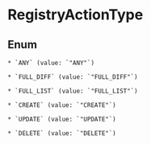 
# RegistryActionType

## Enum


    * `ANY` (value: `"ANY"`)

    * `FULL_DIFF` (value: `"FULL_DIFF"`)

    * `FULL_LIST` (value: `"FULL_LIST"`)

    * `CREATE` (value: `"CREATE"`)

    * `UPDATE` (value: `"UPDATE"`)

    * `DELETE` (value: `"DELETE"`)
